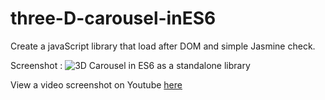 # three-D-carousel-inES6
Create a javaScript library that load after DOM and simple Jasmine check. 

Screenshot : ![3D Carousel in ES6 as a standalone library](https://thehackneywick.co.uk/assets/screenshot-1-carousel.png)

View a video screenshot on Youtube [here](https://youtu.be/K9DNo3Jyo8U) 
